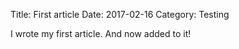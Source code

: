 Title: First article
Date: 2017-02-16
Category: Testing

I wrote my first article. And now added to it!

